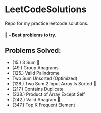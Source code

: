 # LeetCodeSolutions
Repo for my practice leetcode solutions.
#### 🌟 - Best problems to try.

## Problems Solved:
- (15.) 3 Sum 🌟
- (49.) Group Anagrams
- (125.) Valid Palindrome
- Two Sum Unsorted (Optimized)
- (128.) Two Sum 2 Input Array Is Sorted 🌟
- (217.) Contains Duplicate
- (238.) Product of Array Except Self
- (242.) Valid Anagram 🌟
- (347.) Top K Frequent Element
